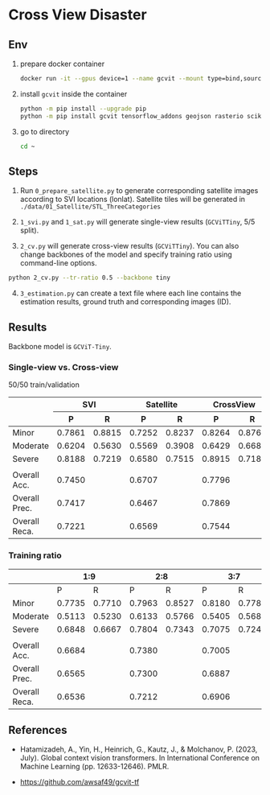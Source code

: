 # Cross View Disaster

## Env

1. prepare docker container

    ```bash
    docker run -it --gpus device=1 --name gcvit --mount type=bind,source="$(pwd)",target=/root tensorflow/tensorflow:2.10.1-gpu
    ```

2. install `gcvit` inside the container

    ```bash
    python -m pip install --upgrade pip
    python -m pip install gcvit tensorflow_addons geojson rasterio scikit-learn --root-user-action=ignore  # anyway, we are in docker ;)
    ```

3. go to directory

    ```bash
    cd ~
    ```

## Steps

1. Run `0_prepare_satellite.py` to generate corresponding satellite images according to SVI locations (lonlat). Satellite tiles will be generated in `./data/01_Satellite/STL_ThreeCategories`

2. `1_svi.py` and `1_sat.py` will generate single-view results (`GCViTTiny`, 5/5 split).

3. `2_cv.py` will generate cross-view results (`GCViTTiny`). You can also change backbones of the model and specify training ratio using command-line options.

  ```bash
  python 2_cv.py --tr-ratio 0.5 --backbone tiny
  ```

4. `3_estimation.py` can create a text file where each line contains the estimation results, ground truth and corresponding images (ID).

## Results

Backbone model is `GCViT-Tiny`.

### Single-view vs. Cross-view

50/50 train/validation

<table class="tg"><thead>
  <tr>
    <th class="tg-0pky" rowspan="2"></th>
    <th class="tg-fymr" colspan="2">SVI</th>
    <th class="tg-fymr" colspan="2">Satellite</th>
    <th class="tg-fymr" colspan="2">CrossView</th>
  </tr>
  <tr>
    <th class="tg-0pky">P</th>
    <th class="tg-0pky">R</th>
    <th class="tg-0pky">P</th>
    <th class="tg-0pky">R</th>
    <th class="tg-0pky">P</th>
    <th class="tg-0pky">R</th>
  </tr></thead>
<tbody>
  <tr>
    <td class="tg-dvpl">Minor</td>
    <td class="tg-0pky">0.7861</td>
    <td class="tg-0pky">0.8815</td>
    <td class="tg-0pky">0.7252</td>
    <td class="tg-0pky">0.8237</td>
    <td class="tg-0pky">0.8264</td>
    <td class="tg-0pky">0.8764</td>
  </tr>
  <tr>
    <td class="tg-dvpl">Moderate</td>
    <td class="tg-0pky">0.6204</td>
    <td class="tg-0pky">0.5630</td>
    <td class="tg-0pky">0.5569</td>
    <td class="tg-0pky">0.3908</td>
    <td class="tg-0pky">0.6429</td>
    <td class="tg-0pky">0.6681</td>
  </tr>
  <tr>
    <td class="tg-dvpl">Severe</td>
    <td class="tg-0pky">0.8188</td>
    <td class="tg-0pky">0.7219</td>
    <td class="tg-0pky">0.6580</td>
    <td class="tg-0pky">0.7515</td>
    <td class="tg-0pky">0.8915</td>
    <td class="tg-0pky">0.7188</td>
  </tr>
  <tr>
    <td class="tg-6ic8"></td>
    <td class="tg-0pky"></td>
    <td class="tg-0pky"></td>
    <td class="tg-0pky"></td>
    <td class="tg-0pky"></td>
    <td class="tg-0pky"></td>
    <td class="tg-0pky"></td>
  </tr>
  <tr>
    <td class="tg-0pky">Overall Acc.</td>
    <td class="tg-0pky" colspan="2">0.7450</td>
    <td class="tg-0pky" colspan="2">0.6707</td>
    <td class="tg-0pky" colspan="2">0.7796</td>
  </tr>
  <tr>
    <td class="tg-0pky">Overall Prec.</td>
    <td class="tg-0pky" colspan="2">0.7417</td>
    <td class="tg-0pky" colspan="2">0.6467</td>
    <td class="tg-0pky" colspan="2">0.7869</td>
  </tr>
  <tr>
    <td class="tg-0pky">Overall Reca.</td>
    <td class="tg-0pky" colspan="2">0.7221</td>
    <td class="tg-0pky" colspan="2">0.6569</td>
    <td class="tg-0pky" colspan="2">0.7544</td>
  </tr>
</tbody></table>

### Training ratio

<table class="tg"><thead>
  <tr>
    <th class="tg-c3ow"></th>
    <th class="tg-c3ow" colspan="2">1:9</th>
    <th class="tg-c3ow" colspan="2">2:8</th>
    <th class="tg-c3ow" colspan="2">3:7</th>
    <th class="tg-baqh" colspan="2">4:6</th>
    <th class="tg-baqh" colspan="2">5:5</th>
    <th class="tg-baqh" colspan="2">6:4</th>
  </tr></thead>
<tbody>
  <tr>
    <td class="tg-c3ow"></td>
    <td class="tg-c3ow">P</td>
    <td class="tg-c3ow">R</td>
    <td class="tg-c3ow">P</td>
    <td class="tg-c3ow">R</td>
    <td class="tg-c3ow">P</td>
    <td class="tg-c3ow">R</td>
    <td class="tg-baqh">P</td>
    <td class="tg-baqh">R</td>
    <td class="tg-baqh">P</td>
    <td class="tg-baqh">R</td>
    <td class="tg-baqh">P</td>
    <td class="tg-baqh">R</td>
  </tr>
  <tr>
    <td class="tg-c3ow">Minor</td>
    <td class="tg-c3ow">0.7735</td>
    <td class="tg-c3ow">0.7710</td>
    <td class="tg-c3ow">0.7963</td>
    <td class="tg-c3ow">0.8527</td>
    <td class="tg-c3ow">0.8180</td>
    <td class="tg-c3ow">0.7787</td>
    <td class="tg-baqh">0.8305</td>
    <td class="tg-baqh">0.8147</td>
    <td class="tg-baqh">0.8264</td>
    <td class="tg-baqh">0.8764</td>
    <td class="tg-baqh">0.7703</td>
    <td class="tg-baqh">0.8289</td>
  </tr>
  <tr>
    <td class="tg-c3ow">Moderate</td>
    <td class="tg-c3ow">0.5113</td>
    <td class="tg-c3ow">0.5230</td>
    <td class="tg-c3ow">0.6133</td>
    <td class="tg-c3ow">0.5766</td>
    <td class="tg-c3ow">0.5405</td>
    <td class="tg-c3ow">0.5684</td>
    <td class="tg-baqh">0.5784</td>
    <td class="tg-baqh">0.6367</td>
    <td class="tg-baqh">0.6429</td>
    <td class="tg-baqh">0.6681</td>
    <td class="tg-baqh">0.5938</td>
    <td class="tg-baqh">0.5561</td>
  </tr>
  <tr>
    <td class="tg-c3ow">Severe</td>
    <td class="tg-c3ow">0.6848</td>
    <td class="tg-c3ow">0.6667</td>
    <td class="tg-c3ow">0.7804</td>
    <td class="tg-c3ow">0.7343</td>
    <td class="tg-c3ow">0.7075</td>
    <td class="tg-c3ow">0.7247</td>
    <td class="tg-baqh">0.8000</td>
    <td class="tg-baqh">0.7220</td>
    <td class="tg-baqh">0.8915</td>
    <td class="tg-baqh">0.7188</td>
    <td class="tg-baqh">0.7656</td>
    <td class="tg-baqh">0.7259</td>
  </tr>
  <tr>
    <td class="tg-7btt"></td>
    <td class="tg-c3ow"></td>
    <td class="tg-c3ow"></td>
    <td class="tg-c3ow"></td>
    <td class="tg-c3ow"></td>
    <td class="tg-c3ow"></td>
    <td class="tg-c3ow"></td>
    <td class="tg-baqh"></td>
    <td class="tg-baqh"></td>
    <td class="tg-baqh"></td>
    <td class="tg-baqh"></td>
    <td class="tg-baqh"></td>
    <td class="tg-baqh"></td>
  </tr>
  <tr>
    <td class="tg-c3ow">Overall Acc.</td>
    <td class="tg-c3ow" colspan="2">0.6684</td>
    <td class="tg-c3ow" colspan="2">0.7380</td>
    <td class="tg-c3ow" colspan="2">0.7005</td>
    <td class="tg-baqh" colspan="2">0.7389</td>
    <td class="tg-baqh" colspan="2">0.7796</td>
    <td class="tg-baqh" colspan="2">0.7131</td>
  </tr>
  <tr>
    <td class="tg-c3ow">Overall Prec.</td>
    <td class="tg-c3ow" colspan="2">0.6565</td>
    <td class="tg-c3ow" colspan="2">0.7300</td>
    <td class="tg-c3ow" colspan="2">0.6887</td>
    <td class="tg-baqh" colspan="2">0.7363</td>
    <td class="tg-baqh" colspan="2">0.7869</td>
    <td class="tg-baqh" colspan="2">0.7099</td>
  </tr>
  <tr>
    <td class="tg-c3ow">Overall Reca.</td>
    <td class="tg-c3ow" colspan="2">0.6536</td>
    <td class="tg-c3ow" colspan="2">0.7212</td>
    <td class="tg-c3ow" colspan="2">0.6906</td>
    <td class="tg-baqh" colspan="2">0.7245</td>
    <td class="tg-baqh" colspan="2">0.7544</td>
    <td class="tg-baqh" colspan="2">0.7036</td>
  </tr>
</tbody></table>

## References

- Hatamizadeh, A., Yin, H., Heinrich, G., Kautz, J., & Molchanov, P. (2023, July). Global context vision transformers. In International Conference on Machine Learning (pp. 12633-12646). PMLR.

- https://github.com/awsaf49/gcvit-tf

